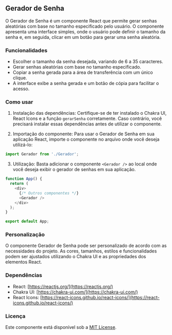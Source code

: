 ## Gerador de Senha

O Gerador de Senha é um componente React que permite gerar senhas aleatórias com base no tamanho especificado pelo usuário. O componente apresenta uma interface simples, onde o usuário pode definir o tamanho da senha e, em seguida, clicar em um botão para gerar uma senha aleatória.

### Funcionalidades

- Escolher o tamanho da senha desejada, variando de 6 a 35 caracteres.
- Gerar senhas aleatórias com base no tamanho especificado.
- Copiar a senha gerada para a área de transferência com um único clique.
- A interface exibe a senha gerada e um botão de cópia para facilitar o acesso.

### Como usar

1. Instalação das dependências:
   Certifique-se de ter instalado o Chakra UI, React Icons e a função `gerarSenha` corretamente. Caso contrário, você precisará instalar essas dependências antes de utilizar o componente.

2. Importação do componente:
   Para usar o Gerador de Senha em sua aplicação React, importe o componente no arquivo onde você deseja utilizá-lo:

```javascript
import Gerador from './Gerador';
```

3. Utilização:
   Basta adicionar o componente `<Gerador />` ao local onde você deseja exibir o gerador de senhas em sua aplicação.

```javascript
function App() {
  return (
    <div>
      {/* Outros componentes */}
      <Gerador />
    </div>
  );
}

export default App;
```

### Personalização

O componente Gerador de Senha pode ser personalizado de acordo com as necessidades do projeto. As cores, tamanhos, estilos e funcionalidades podem ser ajustados utilizando o Chakra UI e as propriedades dos elementos React.

### Dependências

- React: [https://reactjs.org/](https://reactjs.org/)
- Chakra UI: [https://chakra-ui.com/](https://chakra-ui.com/)
- React Icons: [https://react-icons.github.io/react-icons/](https://react-icons.github.io/react-icons/)

### Licença

Este componente está disponível sob a [MIT License](LICENSE).
